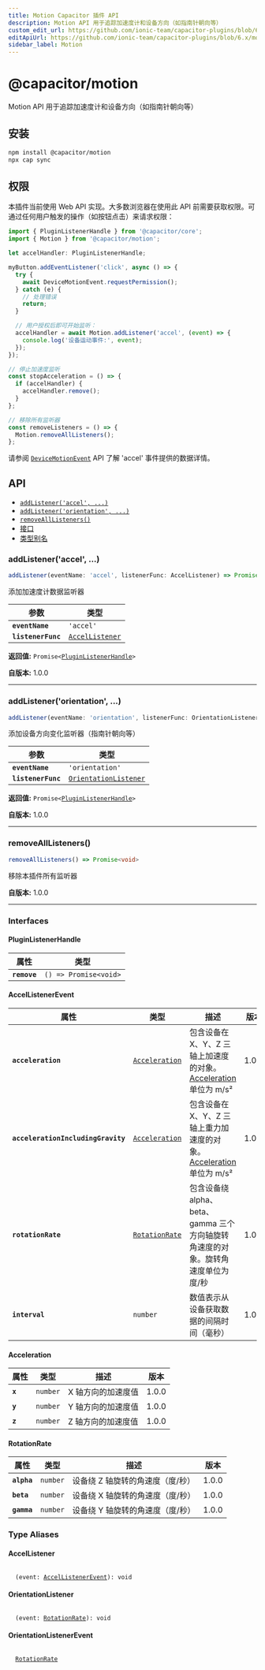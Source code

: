 ```yaml
---
title: Motion Capacitor 插件 API
description: Motion API 用于追踪加速度计和设备方向（如指南针朝向等）
custom_edit_url: https://github.com/ionic-team/capacitor-plugins/blob/6.x/motion/README.md
editApiUrl: https://github.com/ionic-team/capacitor-plugins/blob/6.x/motion/src/definitions.ts
sidebar_label: Motion
---
```


# @capacitor/motion

Motion API 用于追踪加速度计和设备方向（如指南针朝向等）

## 安装

```bash
npm install @capacitor/motion
npx cap sync
```

## 权限

本插件当前使用 Web API 实现。大多数浏览器在使用此 API 前需要获取权限。可通过任何用户触发的操作（如按钮点击）来请求权限：

```typescript
import { PluginListenerHandle } from '@capacitor/core';
import { Motion } from '@capacitor/motion';

let accelHandler: PluginListenerHandle;

myButton.addEventListener('click', async () => {
  try {
    await DeviceMotionEvent.requestPermission();
  } catch (e) {
    // 处理错误
    return;
  }

  // 用户授权后即可开始监听：
  accelHandler = await Motion.addListener('accel', (event) => {
    console.log('设备运动事件:', event);
  });
});

// 停止加速度监听
const stopAcceleration = () => {
  if (accelHandler) {
    accelHandler.remove();
  }
};

// 移除所有监听器
const removeListeners = () => {
  Motion.removeAllListeners();
};
```

请参阅 [`DeviceMotionEvent`](https://developer.mozilla.org/en-US/docs/Web/API/DeviceMotionEvent) API 了解 'accel' 事件提供的数据详情。

## API

<docgen-index>

- [`addListener('accel', ...)`](#addlisteneraccel-)
- [`addListener('orientation', ...)`](#addlistenerorientation-)
- [`removeAllListeners()`](#removealllisteners)
- [接口](#interfaces)
- [类型别名](#type-aliases)

</docgen-index>

<docgen-api>
<!--Update the source file JSDoc comments and rerun docgen to update the docs below-->

### addListener('accel', ...)

```typescript
addListener(eventName: 'accel', listenerFunc: AccelListener) => Promise<PluginListenerHandle>
```

添加加速度计数据监听器

| 参数               | 类型                                                    |
| ------------------ | ------------------------------------------------------- |
| **`eventName`**    | <code>'accel'</code>                                    |
| **`listenerFunc`** | <code><a href="#accellistener">AccelListener</a></code> |

**返回值:** <code>Promise&lt;<a href="#pluginlistenerhandle">PluginListenerHandle</a>&gt;</code>

**自版本:** 1.0.0

---

### addListener('orientation', ...)

```typescript
addListener(eventName: 'orientation', listenerFunc: OrientationListener) => Promise<PluginListenerHandle>
```

添加设备方向变化监听器（指南针朝向等）

| 参数               | 类型                                                                |
| ------------------ | ------------------------------------------------------------------- |
| **`eventName`**    | <code>'orientation'</code>                                          |
| **`listenerFunc`** | <code><a href="#orientationlistener">OrientationListener</a></code> |

**返回值:** <code>Promise&lt;<a href="#pluginlistenerhandle">PluginListenerHandle</a>&gt;</code>

**自版本:** 1.0.0

---

### removeAllListeners()

```typescript
removeAllListeners() => Promise<void>
```

移除本插件所有监听器

**自版本:** 1.0.0

---

### Interfaces

#### PluginListenerHandle

| 属性         | 类型                                      |
| ------------ | ----------------------------------------- |
| **`remove`** | <code>() =&gt; Promise&lt;void&gt;</code> |

#### AccelListenerEvent

| 属性                               | 类型                                                  | 描述                                                                                            | 版本  |
| ---------------------------------- | ----------------------------------------------------- | ----------------------------------------------------------------------------------------------- | ----- |
| **`acceleration`**                 | <code><a href="#acceleration">Acceleration</a></code> | 包含设备在 X、Y、Z 三轴上加速度的对象。<a href="#acceleration">Acceleration</a> 单位为 m/s²     | 1.0.0 |
| **`accelerationIncludingGravity`** | <code><a href="#acceleration">Acceleration</a></code> | 包含设备在 X、Y、Z 三轴上重力加速度的对象。<a href="#acceleration">Acceleration</a> 单位为 m/s² | 1.0.0 |
| **`rotationRate`**                 | <code><a href="#rotationrate">RotationRate</a></code> | 包含设备绕 alpha、beta、gamma 三个方向轴旋转角速度的对象。旋转角速度单位为度/秒                 | 1.0.0 |
| **`interval`**                     | <code>number</code>                                   | 数值表示从设备获取数据的间隔时间（毫秒）                                                        | 1.0.0 |

#### Acceleration

| 属性    | 类型                | 描述               | 版本  |
| ------- | ------------------- | ------------------ | ----- |
| **`x`** | <code>number</code> | X 轴方向的加速度值 | 1.0.0 |
| **`y`** | <code>number</code> | Y 轴方向的加速度值 | 1.0.0 |
| **`z`** | <code>number</code> | Z 轴方向的加速度值 | 1.0.0 |

#### RotationRate

| 属性        | 类型                | 描述                             | 版本  |
| ----------- | ------------------- | -------------------------------- | ----- |
| **`alpha`** | <code>number</code> | 设备绕 Z 轴旋转的角速度（度/秒） | 1.0.0 |
| **`beta`**  | <code>number</code> | 设备绕 X 轴旋转的角速度（度/秒） | 1.0.0 |
| **`gamma`** | <code>number</code> | 设备绕 Y 轴旋转的角速度（度/秒） | 1.0.0 |

### Type Aliases

#### AccelListener

<code>
  (event: <a href="#accellistenerevent">AccelListenerEvent</a>): void
</code>

#### OrientationListener

<code>
  (event: <a href="#rotationrate">RotationRate</a>): void
</code>

#### OrientationListenerEvent

<code>
  <a href="#rotationrate">RotationRate</a>
</code>

</docgen-api>
